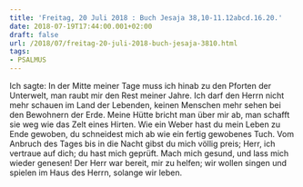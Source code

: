 ```yaml
---
title: 'Freitag, 20 Juli 2018 : Buch Jesaja 38,10-11.12abcd.16.20.'
date: 2018-07-19T17:44:00.001+02:00
draft: false
url: /2018/07/freitag-20-juli-2018-buch-jesaja-3810.html
tags: 
- PSALMUS
---
```


Ich sagte: In der Mitte meiner Tage muss ich hinab zu den Pforten der Unterwelt, man raubt mir den Rest meiner Jahre. Ich darf den Herrn nicht mehr schauen im Land der Lebenden, keinen Menschen mehr sehen bei den Bewohnern der Erde. Meine Hütte bricht man über mir ab, man schafft sie weg wie das Zelt eines Hirten. Wie ein Weber hast du mein Leben zu Ende gewoben, du schneidest mich ab wie ein fertig gewobenes Tuch. Vom Anbruch des Tages bis in die Nacht gibst du mich völlig preis; Herr, ich vertraue auf dich; du hast mich geprüft. Mach mich gesund, und lass mich wieder genesen! Der Herr war bereit, mir zu helfen; wir wollen singen und spielen im Haus des Herrn, solange wir leben.